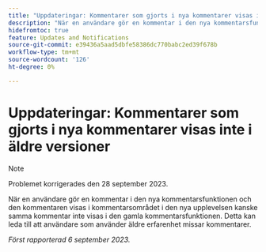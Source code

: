 ```yaml
---
title: "Uppdateringar: Kommentarer som gjorts i nya kommentarer visas inte i äldre versioner"
description: "När en användare gör en kommentar i den nya kommentarsfunktionen, och den kommentaren visas i kommentarsdelen i den nya upplevelsen, kanske samma kommentar inte visas i den gamla kommentarsfunktionen. Detta kan leda till att användare som använder äldre erfarenhet missar kommentarer."
hidefromtoc: true
feature: Updates and Notifications
source-git-commit: e39436a5aad5dbfe58386dc770babc2ed39f678b
workflow-type: tm+mt
source-wordcount: '126'
ht-degree: 0%

---
```



# Uppdateringar: Kommentarer som gjorts i nya kommentarer visas inte i äldre versioner

>[!NOTE]
>
>Problemet korrigerades den 28 september 2023.

När en användare gör en kommentar i den nya kommentarsfunktionen och den kommentaren visas i kommentarsområdet i den nya upplevelsen kanske samma kommentar inte visas i den gamla kommentarsfunktionen. Detta kan leda till att användare som använder äldre erfarenhet missar kommentarer.

_Först rapporterad 6 september 2023._
